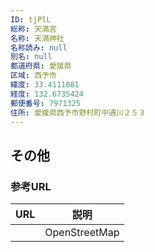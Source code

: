 ```yaml
---
ID: tjPlL
総称: 天満宮
名称: 天満神社
名称読み: null
別名: null
都道府県: 愛媛県
区域: 西予市
緯度: 33.4111081
経度: 132.6735424
郵便番号: 7971325
住所: 愛媛県西予市野村町中通川２５３
---
```


## その他

### 参考URL

| URL | 説明          |
| --- | ------------- |
|     | OpenStreetMap |
